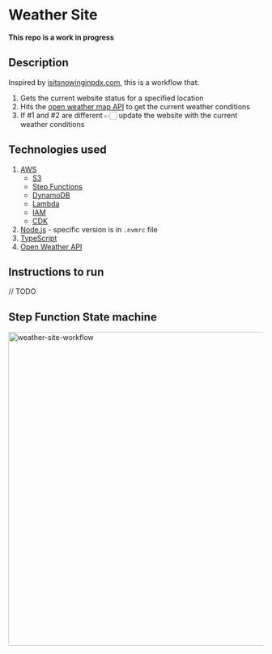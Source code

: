# Weather Site

**This repo is a work in progress**

## Description
Inspired by [isitsnowinginpdx.com](http://isitsnowinginpdx.com/), this is a workflow that:
1. Gets the current website status for a specified location
2. Hits the [open weather map API](https://openweathermap.org/) to get the current weather conditions
3. If #1 and #2 are different 👉🏻 update the website with the current weather conditions

## Technologies used
1. [AWS](https://aws.amazon.com/)
   - [S3](https://aws.amazon.com/s3/)
   - [Step Functions](https://aws.amazon.com/step-functions/)
   - [DynamoDB](https://aws.amazon.com/dynamodb/)
   - [Lambda](https://aws.amazon.com/lambda/)
   - [IAM](https://aws.amazon.com/iam/)
   - [CDK](https://aws.amazon.com/cdk/)
 2. [Node.js](https://nodejs.org/en/) - specific version is in `.nvmrc` file
 3. [TypeScript](https://www.typescriptlang.org/)
 3. [Open Weather API](https://openweathermap.org/api/one-call-3)

## Instructions to run
// TODO


## Step Function State machine

<img width="620" alt="weather-site-workflow" src="https://user-images.githubusercontent.com/12616554/221385438-87a3509a-788c-41cf-8a76-ddac15bcc7fd.png">
